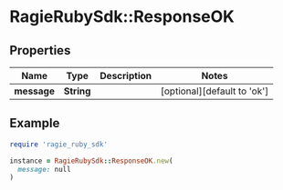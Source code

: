 # RagieRubySdk::ResponseOK

## Properties

| Name | Type | Description | Notes |
| ---- | ---- | ----------- | ----- |
| **message** | **String** |  | [optional][default to &#39;ok&#39;] |

## Example

```ruby
require 'ragie_ruby_sdk'

instance = RagieRubySdk::ResponseOK.new(
  message: null
)
```


